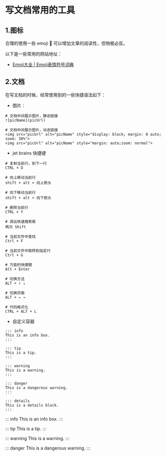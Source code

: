 # 写文档常用的工具

## 1.图标

合理的使用一些 emoji 🫠 可以增加文章的阅读性，但物极必反。

以下是一些常用的网站地址：

- [Emoji大全 | Emoji表情符号词典](https://www.emojiall.com/zh-hans)

## 2.文档

在写文档的时候，经常使用到的一些快捷语法如下：

- 图片：

```txt:line-numbers
# 文档中间展示图片，静态链接
![picName](picUrl)

# 文档中间展示图片，动态链接
<img src="picUrl" alt="picName" style="display: block; margin: 0 auto; zoom: 30%">
<img src="picUrl" alt="picName" style="margin: auto;zoom: normal">
```

- jet brains 快捷键

````shell
# 复制当前行，到下一行
CTRL + D

# 向上移动当前行
shift + alt + 向上箭头

# 向下移动当前行
shift + alt + 向下箭头

# 删除当前行
CTRL + Y

# 调出快速搜索框
两次 Shift

# 当前文件中查找
Ctrl + F

# 当前文件中跳转到指定行
Ctrl + G

# 万能的快捷键
Alt + Enter

# 切换方法
ALT + ↑ ↓

# 切换页面
ALT + ← →

# 代码格式化
CTRL + ALT + L
````

- 自定义容器

```txt:line-numbers
::: info
This is an info box.
:::

::: tip
This is a tip.
:::

::: warning
This is a warning.
:::

::: danger
This is a dangerous warning.
:::

::: details
This is a details block.
:::
```

::: info
This is an info box.
:::

::: tip
This is a tip.
:::

::: warning
This is a warning.
:::

::: danger
This is a dangerous warning.
:::
